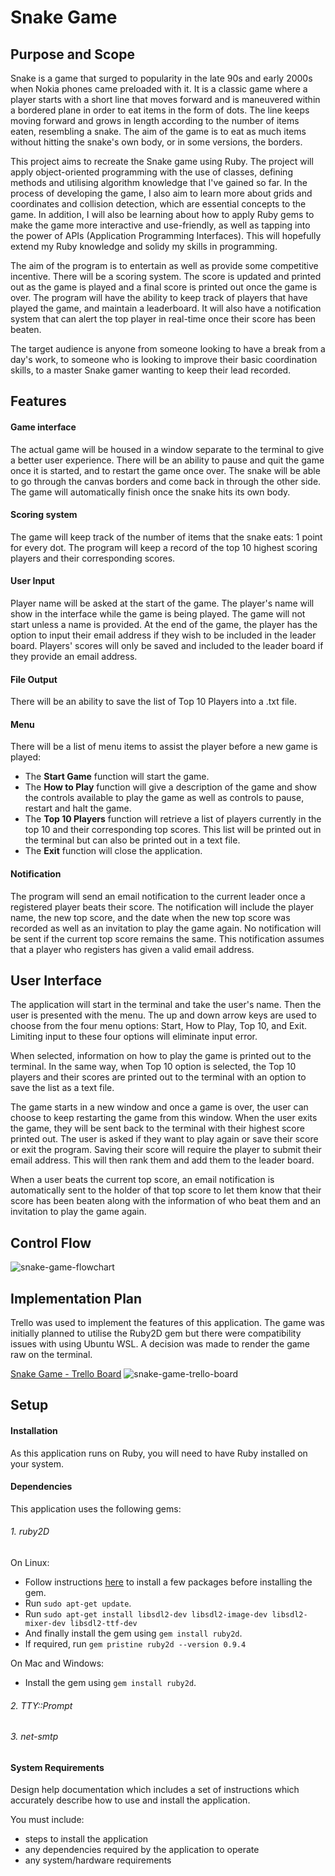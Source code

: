 # Snake Game

## Purpose and Scope

Snake is a game that surged to popularity in the late 90s and early 2000s when Nokia phones came preloaded with it. It is a classic game where a player starts with a short line that moves forward and is maneuvered within a bordered plane in order to eat items in the form of dots. The line keeps moving forward and grows in length according to the number of items eaten, resembling a snake. The aim of the game is to eat as much items without hitting the snake's own body, or in some versions, the borders.

This project aims to recreate the Snake game using Ruby. The project will apply object-oriented programming with the use of classes, defining methods and utilising algorithm knowledge that I've gained so far. In the process of developing the game, I also aim to learn more about grids and coordinates and collision detection, which are essential concepts to the game. In addition, I will also be learning about how to apply Ruby gems to make the game more interactive and use-friendly, as well as tapping into the power of APIs (Application Programming Interfaces). This will hopefully extend my Ruby knowledge and solidy my skills in programming.

The aim of the program is to entertain as well as provide some competitive incentive. There will be a scoring system. The score is updated and printed out as the game is played and a final score is printed out once the game is over. The program will have the ability to keep track of players that have played the game, and maintain a leaderboard. It will also have a notification system that can alert the top player in real-time once their score has been beaten.

The target audience is anyone from someone looking to have a break from a day's work, to someone who is looking to improve their basic coordination skills, to a master Snake gamer wanting to keep their lead recorded.

## Features
#### Game interface
The actual game will be housed in a window separate to the terminal to give a better user experience. There will be an ability to pause and quit the game once it is started, and to restart the game once over. The snake will be able to go through the canvas borders and come back in through the other side. The game will automatically finish once the snake hits its own body.
#### Scoring system
The game will keep track of the number of items that the snake eats: 1 point for every dot. The program will keep a record of the top 10 highest scoring players and their corresponding scores.
#### User Input
Player name will be asked at the start of the game. The player's name will show in the interface while the game is being played. The game will not start unless a name is provided. At the end of the game, the player has the option to input their email address if they wish to be included in the leader board. Players' scores will only be saved and included to the leader board if they provide an email address.
#### File Output
There will be an ability to save the list of Top 10 Players into a .txt file.
#### Menu
There will be a list of menu items to assist the player before a new game is played:
   - The **Start Game** function will start the game.
   - The **How to Play** function will give a description of the game and show the controls available to play the game as well as controls to pause, restart and halt the game.
   - The **Top 10 Players** function will retrieve a list of players currently in the top 10 and their corresponding top scores. This list will be printed out in the terminal but can also be printed out in a text file.
   - The **Exit** function will close the application.
#### Notification
The program will send an email notification to the current leader once a registered player beats their score. The notification will include the player name, the new top score, and the date when the new top score was recorded as well as an invitation to play the game again. No notification will be sent if the current top score remains the same. This notification assumes that a player who registers has given a valid email address.

## User Interface
The application will start in the terminal and take the user's name. Then the user is presented with the menu. The up and down arrow keys are used to choose from the four menu options: Start, How to Play, Top 10, and Exit. Limiting input to these four options will eliminate input error.

When selected, information on how to play the game is printed out to the terminal. In the same way, when Top 10 option is selected, the Top 10 players and their scores are printed out to the terminal with an option to save the list as a text file.

The game starts in a new window and once a game is over, the user can choose to keep restarting the game from this window. When the user exits the game, they will be sent back to the terminal with their highest score printed out. The user is asked if they want to play again or save their score or exit the program. Saving their score will require the player to submit their email address. This will then rank them and add them to the leader board.

When a user beats the current top score, an email notification is automatically sent to the holder of that top score to let them know that their score has been beaten along with the information of who beat them and an invitation to play the game again.

## Control Flow
![snake-game-flowchart](./docs/snake-game.png)
## Implementation Plan
Trello was used to implement the features of this application. The game was initially planned to utilise the Ruby2D gem but there were compatibility issues with using Ubuntu WSL. A decision was made to render the game raw on the terminal.

[Snake Game - Trello Board](https://trello.com/b/COkQo7qV)
![snake-game-trello-board](docs/snake-game-trello-board.jpg)

## Setup
#### Installation
As this application runs on Ruby, you will need to have Ruby installed on your system.
#### Dependencies
This application uses the following gems:
###### 1. ruby2D
  On Linux:
  - Follow instructions [here](https://www.ruby2d.com/learn/linux/#install-packages) to install a few packages before installing the gem.
  - Run `sudo apt-get update`.
  - Run `sudo apt-get install libsdl2-dev libsdl2-image-dev libsdl2-mixer-dev libsdl2-ttf-dev`
  - And finally install the gem using `gem install ruby2d`.
  - If required, run `gem pristine ruby2d --version 0.9.4`

On Mac and Windows:
  - Install the gem using `gem install ruby2d`.
###### 2. TTY::Prompt
###### 3. net-smtp

#### System Requirements

Design help documentation which includes a set of instructions which accurately describe how to use and install the application.

You must include:
- steps to install the application
- any dependencies required by the application to operate
- any system/hardware requirements